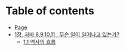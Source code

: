 # Table of contents

* [Page](README.md)
* [1장. 자바 8,9,10,11 : 무슨 일이 일어나고 있는가?](1-.-8-9-10-11/README.md)
  * [1.1 역사의 흐름](1-.-8-9-10-11/1.1.md)
